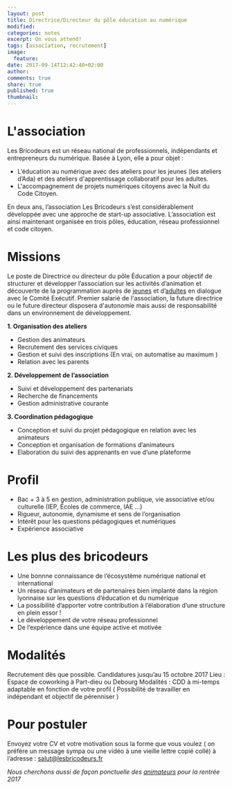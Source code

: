 ```yaml
---
layout: post
title: Directrice/Directeur du pôle éducation au numérique
modified:
categories: notes
excerpt: On vous attend!
tags: [association, recrutement]
image:
  feature:
date: 2017-09-14T12:42:40+02:00
author: 
comments: true
share: true
published: true
thumbnail: 
---
```


# L'association

Les Bricodeurs est un réseau national de professionnels, indépendants et entrepreneurs du numérique. Basée à Lyon, elle a pour objet : 
* L’éducation au numérique avec des ateliers pour les jeunes (les ateliers d’Ada) et des ateliers d'apprentissage collaboratif pour les adultes.
* L'accompagnement de projets numériques citoyens avec la Nuit du Code Citoyen.

En deux ans, l’association Les Bricodeurs s’est considérablement développée avec une approche de start-up associative. L’association est ainsi maintenant organisée en trois pôles, éducation, réseau professionnel et code citoyen.

# Missions

Le poste de Directrice ou directeur du pôle Éducation a pour objectif de structurer et développer l’association sur les activités d’animation et découverte de la programmation auprès de [jeunes](https://lesbricodeurs.fr/AteliersdAda/) et d’[adultes](https://lesbricodeurs.fr/preecoledunumerique/) en dialogue avec le Comité Exécutif. Premier salarié de l'association, la future directrice ou le future directeur disposera d'autonomie mais aussi de responsabilité dans un environnement de développement.

**1. Organisation des ateliers**
* Gestion des animateurs 
* Recrutement des services civiques
* Gestion et suivi des inscriptions (En vrai, on automatise au maximum ) 
* Relation avec les parents

**2. Développement de l’association**
* Suivi et développement des partenariats 
* Recherche de financements
* Gestion administrative courante

**3. Coordination pédagogique**
* Conception et suivi du projet pédagogique en relation avec les animateurs
* Conception et organisation de formations d’animateurs
* Elaboration du suivi des apprenants en vue d’une plateforme

# Profil

* Bac + 3 à 5 en gestion, administration publique, vie associative et/ou culturelle (IEP, Écoles de commerce, IAE ...)
* Rigueur, autonomie, dynamisme et sens de l’organisation
* Intérêt pour les questions pédagogiques et numériques
* Expérience associative

# Les plus des bricodeurs

* Une bonnne connaissance de l’écosystème numérique national et international
* Un réseau d’animateurs et de partenaires bien implanté dans la région lyonnaise sur les questions d’éducation et du numérique
* La possibilité d’apporter votre contribution à l’élaboration d’une structure en plein essor !
* Le développement de votre réseau professionnel
* De l’expérience dans une équipe active et motivée

# Modalités

Recrutement dès que possible. Candidatures jusqu’au 15 octobre 2017
Lieu : Espace de coworking à Part-dieu ou Debourg
Modalités : CDD à mi-temps adaptable en fonction de votre profil ( Possibilité de travailler en indépendant et objectif de pérenniser ) 

# Pour postuler

Envoyez votre CV et votre motivation sous la forme que vous voulez ( on préfère un message sympa ou une vidéo à une vieille lettre copié collé) à l’adresse : [salut@lesbricodeurs.fr](mailto:salut@lesbricodeurs.fr)

*Nous cherchons aussi de façon ponctuelle des [animateurs](http://lesbricodeurs.fr/notes/Les-Bricodeurs-Recrutent-2/) pour la rentrée 2017*